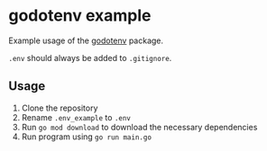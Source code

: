 # godotenv example

Example usage of the [godotenv](https://github.com/joho/godotenv?tab=readme-ov-file) package.

`.env` should always be added to `.gitignore`.

## Usage

1. Clone the repository
2. Rename `.env_example` to `.env`
3. Run `go mod download` to download the necessary dependencies
4. Run program using `go run main.go`